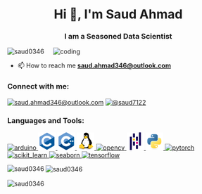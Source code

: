 <h1 align="center">Hi 👋, I'm Saud Ahmad</h1>
<h3 align="center">I am a Seasoned Data Scientist</h3>
<img align = "right" alt = "coding" width = "400" src = "https://i.pinimg.com/originals/c5/9a/d2/c59ad2bd4ad2fbacd04017debc679ddb.gif">
<p align="left"> <img src="https://komarev.com/ghpvc/?username=saud0346&label=Profile%20views&color=0e75b6&style=flat" alt="saud0346" /> </p>

- 📫 How to reach me **saud.ahmad346@outlook.com**

<h3 align="left">Connect with me:</h3>
<p align="left">
<a href="https://linkedin.com/in/saud.ahmad346@outlook.com" target="blank"><img align="center" src="https://raw.githubusercontent.com/rahuldkjain/github-profile-readme-generator/master/src/images/icons/Social/linked-in-alt.svg" alt="saud.ahmad346@outlook.com" height="30" width="40" /></a>
<a href="https://www.youtube.com/c/@saud7122" target="blank"><img align="center" src="https://raw.githubusercontent.com/rahuldkjain/github-profile-readme-generator/master/src/images/icons/Social/youtube.svg" alt="@saud7122" height="30" width="40" /></a>
</p>

<h3 align="left">Languages and Tools:</h3>
<p align="left"> <a href="https://www.arduino.cc/" target="_blank" rel="noreferrer"> <img src="https://cdn.worldvectorlogo.com/logos/arduino-1.svg" alt="arduino" width="40" height="40"/> </a> <a href="https://www.cprogramming.com/" target="_blank" rel="noreferrer"> <img src="https://raw.githubusercontent.com/devicons/devicon/master/icons/c/c-original.svg" alt="c" width="40" height="40"/> </a> <a href="https://www.w3schools.com/cpp/" target="_blank" rel="noreferrer"> <img src="https://raw.githubusercontent.com/devicons/devicon/master/icons/cplusplus/cplusplus-original.svg" alt="cplusplus" width="40" height="40"/> </a> <a href="https://www.linux.org/" target="_blank" rel="noreferrer"> <img src="https://raw.githubusercontent.com/devicons/devicon/master/icons/linux/linux-original.svg" alt="linux" width="40" height="40"/> </a> <a href="https://opencv.org/" target="_blank" rel="noreferrer"> <img src="https://www.vectorlogo.zone/logos/opencv/opencv-icon.svg" alt="opencv" width="40" height="40"/> </a> <a href="https://pandas.pydata.org/" target="_blank" rel="noreferrer"> <img src="https://raw.githubusercontent.com/devicons/devicon/2ae2a900d2f041da66e950e4d48052658d850630/icons/pandas/pandas-original.svg" alt="pandas" width="40" height="40"/> </a> <a href="https://www.python.org" target="_blank" rel="noreferrer"> <img src="https://raw.githubusercontent.com/devicons/devicon/master/icons/python/python-original.svg" alt="python" width="40" height="40"/> </a> <a href="https://pytorch.org/" target="_blank" rel="noreferrer"> <img src="https://www.vectorlogo.zone/logos/pytorch/pytorch-icon.svg" alt="pytorch" width="40" height="40"/> </a> <a href="https://scikit-learn.org/" target="_blank" rel="noreferrer"> <img src="https://upload.wikimedia.org/wikipedia/commons/0/05/Scikit_learn_logo_small.svg" alt="scikit_learn" width="40" height="40"/> </a> <a href="https://seaborn.pydata.org/" target="_blank" rel="noreferrer"> <img src="https://seaborn.pydata.org/_images/logo-mark-lightbg.svg" alt="seaborn" width="40" height="40"/> </a> <a href="https://www.tensorflow.org" target="_blank" rel="noreferrer"> <img src="https://www.vectorlogo.zone/logos/tensorflow/tensorflow-icon.svg" alt="tensorflow" width="40" height="40"/> </a> </p>

<p><img align="left" src="https://github-readme-stats.vercel.app/api/top-langs?username=saud0346&show_icons=true&locale=en&layout=compact" alt="saud0346" /></p>

<p>&nbsp;<img align="center" src="https://github-readme-stats.vercel.app/api?username=saud0346&show_icons=true&locale=en" alt="saud0346" /></p>

<p><img align="center" src="https://github-readme-streak-stats.herokuapp.com/?user=saud0346&" alt="saud0346" /></p>

